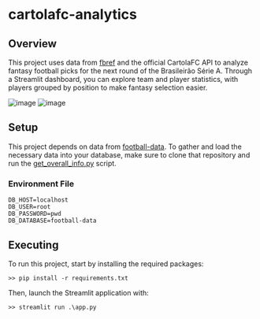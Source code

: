 # cartolafc-analytics

## Overview
This project uses data from [fbref](https://fbref.com/en/) and the official CartolaFC API to analyze fantasy football picks for the next round of the Brasileirão Série A. 
Through a Streamlit dashboard, you can explore team and player statistics, with players grouped by position to make fantasy selection easier.

![image](https://github.com/user-attachments/assets/62846b56-3776-49ea-9fea-4fd8339d5b60)
![image](https://github.com/user-attachments/assets/3766b84b-52c7-4d39-ac5e-2b10e1fad0a9)

## Setup
This project depends on data from [football-data](https://github.com/caiomelo22/football-data). To gather and load the necessary data into your database, make sure to clone that repository and run the [get_overall_info.py](https://github.com/caiomelo22/football-data/blob/main/src/get_overall_info.py) script.

### Environment File
```
DB_HOST=localhost
DB_USER=root
DB_PASSWORD=pwd
DB_DATABASE=football-data
```

## Executing
To run this project, start by installing the required packages:
```
>> pip install -r requirements.txt
```
Then, launch the Streamlit application with:
```
>> streamlit run .\app.py
```
